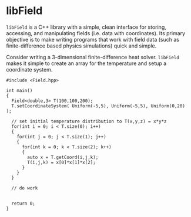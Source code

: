 # libField

`libField` is a C++ library with a simple, clean interface for storing,
accessing, and manipulating fields (i.e. data with coordinates).
Its primary objective is to make writing programs that work with field data (such as
finite-difference based physics simulations) quick and simple.

Consider writing a 3-dimensional finite-difference heat solver. `libField` makes it simple
to create an array for the temperature and setup a coordinate system.

```
#include <Field.hpp>

int main()
{
  Field<double,3> T(100,100,200);
  T.setCoordinateSystem( Uniform(-5,5), Uniform(-5,5), Uniform(0,20) );

  // set initial temperature distribution to T(x,y,z) = x*y*z
  for(int i = 0; i < T.size(0); i++)
  {
    for(int j = 0; j < T.size(1); j++)
    {
      for(int k = 0; k < T.size(2); k++)
      {
        auto x = T.getCoord(i,j,k);
        T(i,j,k) = x[0]*x[1]*x[2];
      }
    }
  }
        
  // do work

  
  return 0;
}

```
